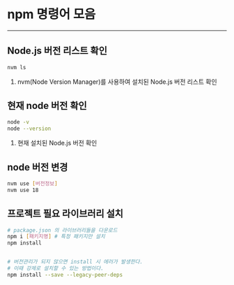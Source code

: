 # npm 명령어 모음

---

>

## Node.js 버전 리스트 확인

```bash
nvm ls
```

1. nvm(Node Version Manager)를 사용하여 설치된 Node.js 버전 리스트 확인

## 현재 node 버전 확인 

```bash
node -v
node --version
```

1. 현재 설치된 Node.js 버전 확인

## node 버전 변경

```bash
nvm use [버전정보]
nvm use 18
```

## 프로젝트 필요 라이브러리 설치

```bash
# package.json 의 라이브러리들을 다운로드 
npm i [패키지명] # 특정 패키지만 설치 
npm install 


# 버전관리가 되지 않으면 install 시 에러가 발생한다. 
# 이때 강제로 설치할 수 있는 방법이다. 
npm install --save --legacy-peer-deps
```

